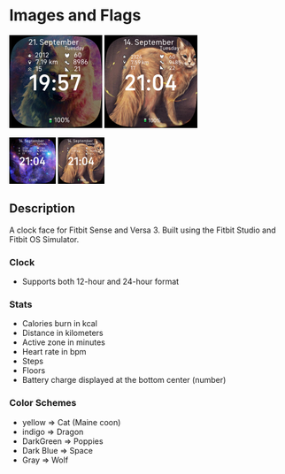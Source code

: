 #  Images and Flags

<img src="WOLF.png" alt="Flag_and_Image-screenshot (1)" style="zoom:50%;" />

<img src="CAT.png" alt="Flag_and_Image-screenshot" style="zoom:50%;" />

<img src="SPACE.png" alt="Flag_and_Image-screenshot_SPACE" style="zoom:25%;" /> <img src="CAT.png" alt="Flag_and_Image-screenshot_CAT" style="zoom:25%;" />




## Description

A clock face for Fitbit Sense and Versa 3. Built using the Fitbit Studio and Fitbit OS Simulator.

### Clock

- Supports both 12-hour and 24-hour format

### Stats

- Calories burn in kcal
- Distance in kilometers
- Active zone in minutes
- Heart rate in bpm
- Steps
- Floors
- Battery charge displayed at the bottom center (number)

### Color Schemes

- yellow => Cat (Maine coon)
- indigo => Dragon
- DarkGreen => Poppies
- Dark Blue => Space
- Gray => Wolf

